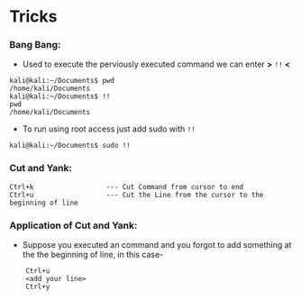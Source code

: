 # Tricks 

### Bang Bang:
* Used to execute the perviously executed command we can enter **>** ```!!``` **<**
```console
kali@kali:~/Documents$ pwd
/home/kali/Documents
kali@kali:~/Documents$ !!
pwd
/home/kali/Documents
```
* To run using root access just add sudo with ```!!```
```console
kali@kali:~/Documents$ sudo !!
```

### Cut and Yank:
```console
Ctrl+k					---	Cut Command from cursor to end 
Ctrl+u					---	Cut the Line from the cursor to the beginning of line
```

### Application of Cut and Yank:
* Suppose you executed an command and you forgot to add something at the 
	the beginning of line, in this case-
```console
	Ctrl+u
	<add your line>
	Ctrl+y
```
